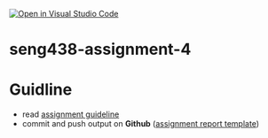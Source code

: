 [![Open in Visual Studio Code](https://classroom.github.com/assets/open-in-vscode-718a45dd9cf7e7f842a935f5ebbe5719a5e09af4491e668f4dbf3b35d5cca122.svg)](https://classroom.github.com/online_ide?assignment_repo_id=14279782&assignment_repo_type=AssignmentRepo)
# seng438-assignment-4

# Guidline

- read [assignment guideline](seng438-a4.md)
- commit and push output on **Github** ([assignment report template](./seng438-a4-team_number.md))
